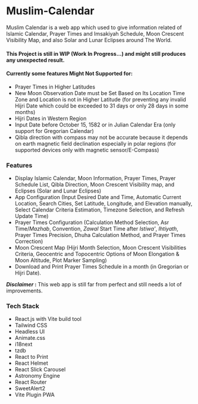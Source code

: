 # Muslim-Calendar
Muslim Calendar is a web app which used to give information related of Islamic Calendar, Prayer Times and Imsakiyah Schedule, Moon Crescent Visibility Map, and also Solar and Lunar Eclipses around The World.

#### This Project is still in WIP (Work In Progress...) and might still produces any unexpected result.
#### Currently some features Might Not Supported for:
- Prayer Times in Higher Latitudes
- New Moon Observation Date must be Set Based on Its Location Time Zone and Location is not in Higher Latitude (for preventing any invalid Hijri Date which could be exceeded to 31 days or only 28 days in some months)
- Hijri Dates in Western Region
- Input Date before October 15, 1582 or in Julian Calendar Era (only support for Gregorian Calendar)
- Qibla direction with compass may not be accurate because it depends on earth magnetic field declination especially in polar regions (for supported devices only with magnetic sensor/E-Compass)

### Features
- Display Islamic Calendar, Moon Information, Prayer Times, Prayer Schedule List, Qibla Direction, Moon Crescent Visibility map, and Eclipses (Solar and Lunar Eclipses)
- App Configuration (Input Desired Date and Time, Automatic Current Location, Search Cities, Set Latitude, Longitude, and Elevation manually, Select Calendar Criteria Estimation, Timezone Selection, and Refresh Update Time)
- Prayer Times Configuration (Calculation Method Selection, Asr Time/<i>Mazhab</i>, Convention, <i>Zawal</i> Start Time after <i>Istiwa'</i>, <i>Ihtiyath</i>, Prayer Times Precision, Dhuha Calculation Method, and Prayer Times Correction)
- Moon Crescent Map (Hijri Month Selection, Moon Crescent Visibilities Criteria, Geocentric and Topocentric Options of Moon Elongation & Moon Altitude, Plot Marker Sampling)
- Download and Print Prayer Times Schedule in a month (in Gregorian or Hijri Date).

<strong><i>Disclaimer</i> :</strong> This web app is still far from perfect and still needs a lot of improvements.

### Tech Stack
- React.js with Vite build tool
- Tailwind CSS
- Headless UI
- Animate.css
- i18next
- tzdb
- React to Print
- React Helmet
- React Slick Carousel
- Astronomy Engine
- React Router
- SweetAlert2
- Vite Plugin PWA
